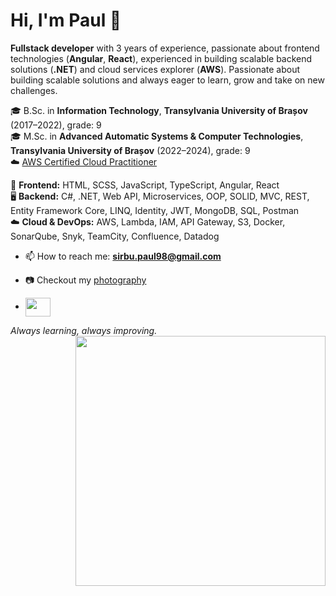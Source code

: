 # Hi, I'm Paul 👋

**Fullstack developer** with 3 years of experience, passionate about frontend technologies (**Angular**, **React**), experienced in building scalable backend solutions (**.NET**)  and cloud services explorer (**AWS**).  Passionate about building scalable solutions and always eager to learn, grow and take on new challenges.  
<p>
  🎓 B.Sc. in <strong>Information Technology</strong>, <strong>Transylvania University of Brașov</strong> (2017–2022), grade: 9<br>
  🎓 M.Sc. in <strong>Advanced Automatic Systems & Computer Technologies</strong>, <strong>Transylvania University of Brașov</strong> (2022–2024), grade: 9<br>
   ☁️ <a href="https://www.credly.com/badges/fe454e39-9168-42a6-83ad-9d0a6357c4cb/linked_in_profile" target="_blank">AWS Certified Cloud Practitioner</a>
</p>


<p>
  🎨 <strong>Frontend:</strong> HTML, SCSS, JavaScript, TypeScript, Angular, React<br>
  🖥️ <strong>Backend:</strong> C#, .NET, Web API, Microservices, OOP, SOLID, MVC, REST, Entity Framework Core, LINQ, Identity, JWT, MongoDB, SQL, Postman<br>
  ☁️ <strong>Cloud & DevOps:</strong> AWS, Lambda, IAM, API Gateway, S3, Docker, SonarQube, Snyk, TeamCity, Confluence, Datadog
</p>

- 📫 How to reach me: **sirbu.paul98@gmail.com** 
- 📷 Checkout my <a href="https://www.flickr.com/people/elysium98/">photography</a>

- <a href="https://www.linkedin.com/in/sirbu-alexandru-paul/"><img
    align="center"
    src="https://raw.githubusercontent.com/rahuldkjain/github-profile-readme-generator/master/src/images/icons/Social/linked-in-alt.svg"
    height="30"
    width="40"
/></a>

*Always learning, always improving.*
<img
  width="400"
  height="400"
  align="right"
  src="https://user-images.githubusercontent.com/56299741/187033549-cad9423d-59b7-481a-897c-ab59f92d64df.gif"
/> 



